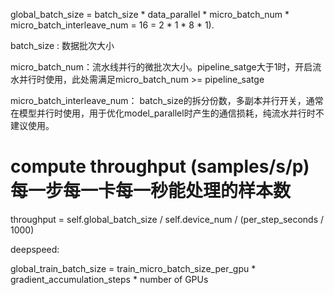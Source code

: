 



global_batch_size = batch_size * data_parallel * micro_batch_num * micro_batch_interleave_num = 16 = 2 * 1 * 8 * 1).



batch_size : 数据批次大小

micro_batch_num：流水线并行的微批次大小。pipeline_satge大于1时，开启流水并行时使用，此处需满足micro_batch_num >= pipeline_satge


micro_batch_interleave_num： batch_size的拆分份数，多副本并行开关，通常在模型并行时使用，用于优化model_parallel时产生的通信损耗，纯流水并行时不建议使用。


# compute throughput   (samples/s/p)  每一步每一卡每一秒能处理的样本数
throughput = self.global_batch_size / self.device_num / (per_step_seconds / 1000) 





deepspeed:

global_train_batch_size =  train_micro_batch_size_per_gpu * gradient_accumulation_steps * number of GPUs